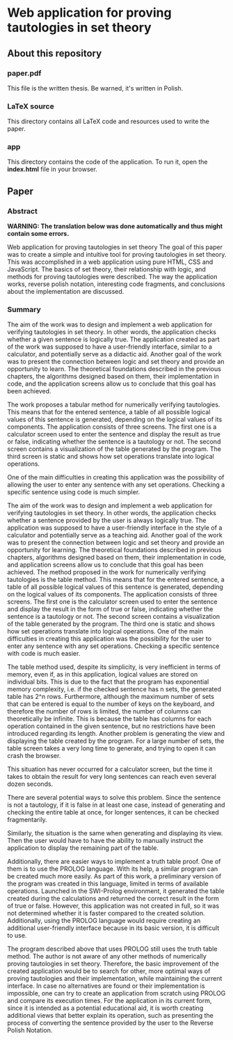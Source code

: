 
# Web application for proving tautologies in set theory

## About this repository

### paper.pdf

This file is the written thesis. Be warned, it's written in Polish.

### LaTeX source 

This directory contains all LaTeX code and resources used to write the paper.

### app

This directory contains the code of the application. To run it, open the **index.html** file in your browser.

## Paper

### Abstract

**WARNING: The translation below was done automatically and thus might contain some errors.**

Web application for proving tautologies in set theory
The goal of this paper was to create a simple and intuitive tool for proving tautologies in set
theory. This was accomplished in a web application using pure HTML, CSS and JavaScript.
The basics of set theory, their relationship with logic, and methods for proving tautologies
were described. The way the application works, reverse polish notation, interesting code
fragments, and conclusions about the implementation are discussed.

### Summary

The aim of the work was to design and implement a web application for verifying tautologies in set theory. In other words, the application checks whether a given sentence is logically true. The application created as part of the work was supposed to have a user-friendly interface, similar to a calculator, and potentially serve as a didactic aid. Another goal of the work was to present the connection between logic and set theory and provide an opportunity to learn. The theoretical foundations described in the previous chapters, the algorithms designed based on them, their implementation in code, and the application screens allow us to conclude that this goal has been achieved.

The work proposes a tabular method for numerically verifying tautologies. This means that for the entered sentence, a table of all possible logical values of this sentence is generated, depending on the logical values of its components. The application consists of three screens. The first one is a calculator screen used to enter the sentence and display the result as true or false, indicating whether the sentence is a tautology or not. The second screen contains a visualization of the table generated by the program. The third screen is static and shows how set operations translate into logical operations.

One of the main difficulties in creating this application was the possibility of allowing the user to enter any sentence with any set operations. Checking a specific sentence using code is much simpler.

The aim of the work was to design and implement a web application for verifying tautologies in set theory. In other words, the application checks whether a sentence provided by the user is always logically true. The application was supposed to have a user-friendly interface in the style of a calculator and potentially serve as a teaching aid. Another goal of the work was to present the connection between logic and set theory and provide an opportunity for learning. The theoretical foundations described in previous chapters, algorithms designed based on them, their implementation in code, and application screens allow us to conclude that this goal has been achieved. The method proposed in the work for numerically verifying tautologies is the table method. This means that for the entered sentence, a table of all possible logical values of this sentence is generated, depending on the logical values of its components. The application consists of three screens. The first one is the calculator screen used to enter the sentence and display the result in the form of true or false, indicating whether the sentence is a tautology or not. The second screen contains a visualization of the table generated by the program. The third one is static and shows how set operations translate into logical operations. One of the main difficulties in creating this application was the possibility for the user to enter any sentence with any set operations. Checking a specific sentence with code is much easier.

The table method used, despite its simplicity, is very inefficient in terms of memory, even if, as in this application, logical values are stored on individual bits. This is due to the fact that the program has exponential memory complexity, i.e. if the checked sentence has n sets, the generated table has 2^n rows. Furthermore, although the maximum number of sets that can be entered is equal to the number of keys on the keyboard, and therefore the number of rows is limited, the number of columns can theoretically be infinite. This is because the table has columns for each operation contained in the given sentence, but no restrictions have been introduced regarding its length. Another problem is generating the view and displaying the table created by the program. For a large number of sets, the table screen takes a very long time to generate, and trying to open it can crash the browser.

This situation has never occurred for a calculator screen, but the time it takes to obtain the result for very long sentences can reach even several dozen seconds.

There are several potential ways to solve this problem. Since the sentence is not a tautology, if it is false in at least one case, instead of generating and checking the entire table at once, for longer sentences, it can be checked fragmentarily.

Similarly, the situation is the same when generating and displaying its view. Then the user would have to have the ability to manually instruct the application to display the remaining part of the table.

Additionally, there are easier ways to implement a truth table proof. One of them is to use the PROLOG language. With its help, a similar program can be created much more easily. As part of this work, a preliminary version of the program was created in this language, limited in terms of available operations. Launched in the SWI-Prolog environment, it generated the table created during the calculations and returned the correct result in the form of true or false. However, this application was not created in full, so it was not determined whether it is faster compared to the created solution. Additionally, using the PROLOG language would require creating an additional user-friendly interface because in its basic version, it is difficult to use.

The program described above that uses PROLOG still uses the truth table method. The author is not aware of any other methods of numerically proving tautologies in set theory. Therefore, the basic improvement of the created application would be to search for other, more optimal ways of proving tautologies and their implementation, while maintaining the current interface. In case no alternatives are found or their implementation is impossible, one can try to create an application from scratch using PROLOG and compare its execution times. For the application in its current form, since it is intended as a potential educational aid, it is worth creating additional views that better explain its operation, such as presenting the process of converting the sentence provided by the user to the Reverse Polish Notation.
